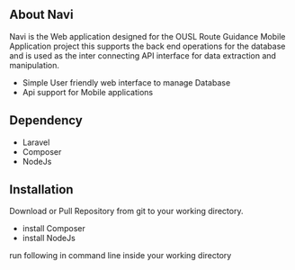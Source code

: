 ## About Navi

Navi is the Web application designed for the OUSL Route Guidance Mobile Application project this supports the back end operations for the database and is used as the inter connecting API interface for data extraction and manipulation.
- Simple User friendly web interface to manage Database
- Api support for Mobile applications

## Dependency

- Laravel
- Composer
- NodeJs
 
## Installation

Download or Pull Repository from git to your working directory.
- install Composer
- install NodeJs

run following in command line inside your working directory 


 
